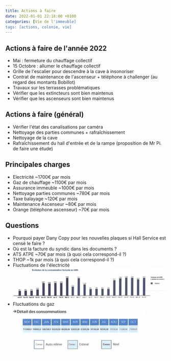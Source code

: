 ```yaml
---
title: Actions à faire
date: 2022-01-01 22:18:00 +0100
categories: [Vie de l'immeuble]
tags: [actions, colonie, vie]
---
```


## Actions à faire de l'année 2022
- Mai : fermeture du chauffage collectif 
- 15 Octobre : allumer le chauffage collectif
- Grille de l'escalier pour descendre à la cave à insonoriser
- Contrat de maintenance de l'ascenseur + téléphone à challenger (au regard des montants Bobillot)
- Travaux sur les terrasses problématiques
- Vérifier que les extincteurs sont bien maintenus
- Vérifier que les ascenseurs sont bien maintenus

## Actions à faire (général)
- Vérifier l'état des canalisations par caméra
- Nettoyage des parties communes + rafraîchissement 
- Nettoyage de la cave
- Rafraîchissement du hall d'entrée et de la rampe (proposition de Mr Pi. de faire une étude)

## Principales charges 
- Electricité ~1700€ par mois
- Gaz de chauffage ~1100€ par mois
- Assurance immeuble ~1000€ par mois
- Nettoyage parties communes ~780€ par mois
- Taxe balayage ~120€ par mois
- Maintenance Ascenseur ~80€ par mois
- Orange (téléphone ascenseur) ~70€ par mois

## Questions 
- Pourquoi payer Dany Copy pour les nouvelles plaques si Hall Service est censé le faire ?
- Où est la facture du syndic dans les documents ?
- ATS ATPE ~70€ par mois (à quoi cela correspond-il ?)
- THOP ~1k par mois (à quoi cela correspond-il ?)
- Fluctuations de l'électricité<br/>
![EDF](assets/img/EDF20212022.JPG?raw=true "EDF")
- Fluctuations du gaz<br/>
![Gaz](assets/img/Gaz2021.JPG?raw=true "EDF")